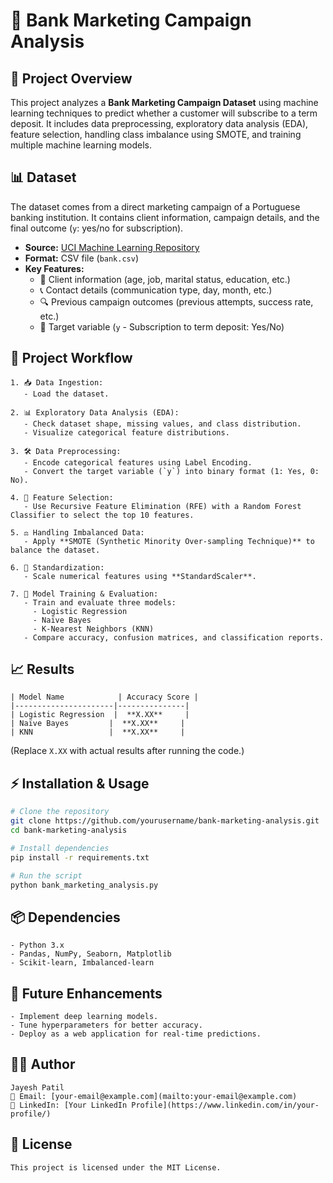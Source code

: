 # 🚀 Bank Marketing Campaign Analysis

## 📌 Project Overview
This project analyzes a **Bank Marketing Campaign Dataset** using machine learning techniques to predict whether a customer will subscribe to a term deposit. It includes data preprocessing, exploratory data analysis (EDA), feature selection, handling class imbalance using SMOTE, and training multiple machine learning models.

## 📊 Dataset
The dataset comes from a direct marketing campaign of a Portuguese banking institution. It contains client information, campaign details, and the final outcome (`y`: yes/no for subscription).

- **Source:** [UCI Machine Learning Repository](https://archive.ics.uci.edu/ml/datasets/Bank+Marketing)
- **Format:** CSV file (`bank.csv`)
- **Key Features:**
  - 🏦 Client information (age, job, marital status, education, etc.)
  - 📞 Contact details (communication type, day, month, etc.)
  - 🔍 Previous campaign outcomes (previous attempts, success rate, etc.)
  - 🎯 Target variable (`y` - Subscription to term deposit: Yes/No)

## 🔄 Project Workflow
```plaintext
1. 📥 Data Ingestion:
   - Load the dataset.

2. 📊 Exploratory Data Analysis (EDA):
   - Check dataset shape, missing values, and class distribution.
   - Visualize categorical feature distributions.

3. 🛠️ Data Preprocessing:
   - Encode categorical features using Label Encoding.
   - Convert the target variable (`y`) into binary format (1: Yes, 0: No).

4. 🎯 Feature Selection:
   - Use Recursive Feature Elimination (RFE) with a Random Forest Classifier to select the top 10 features.

5. ⚖️ Handling Imbalanced Data:
   - Apply **SMOTE (Synthetic Minority Over-sampling Technique)** to balance the dataset.

6. 📏 Standardization:
   - Scale numerical features using **StandardScaler**.

7. 🤖 Model Training & Evaluation:
   - Train and evaluate three models:
     - Logistic Regression
     - Naïve Bayes
     - K-Nearest Neighbors (KNN)
   - Compare accuracy, confusion matrices, and classification reports.
```

## 📈 Results
```plaintext
| Model Name            | Accuracy Score |
|----------------------|---------------|
| Logistic Regression  |  **X.XX**     |
| Naïve Bayes         |  **X.XX**     |
| KNN                 |  **X.XX**     |
```
(Replace `X.XX` with actual results after running the code.)

## ⚡ Installation & Usage
```sh
# Clone the repository
git clone https://github.com/yourusername/bank-marketing-analysis.git
cd bank-marketing-analysis

# Install dependencies
pip install -r requirements.txt

# Run the script
python bank_marketing_analysis.py
```

## 📦 Dependencies
```plaintext
- Python 3.x
- Pandas, NumPy, Seaborn, Matplotlib
- Scikit-learn, Imbalanced-learn
```

## 🚀 Future Enhancements
```plaintext
- Implement deep learning models.
- Tune hyperparameters for better accuracy.
- Deploy as a web application for real-time predictions.
```

## 👨‍💻 Author
```plaintext
Jayesh Patil  
📧 Email: [your-email@example.com](mailto:your-email@example.com)  
🔗 LinkedIn: [Your LinkedIn Profile](https://www.linkedin.com/in/your-profile/)  
```

## 📜 License
```plaintext
This project is licensed under the MIT License.
```

